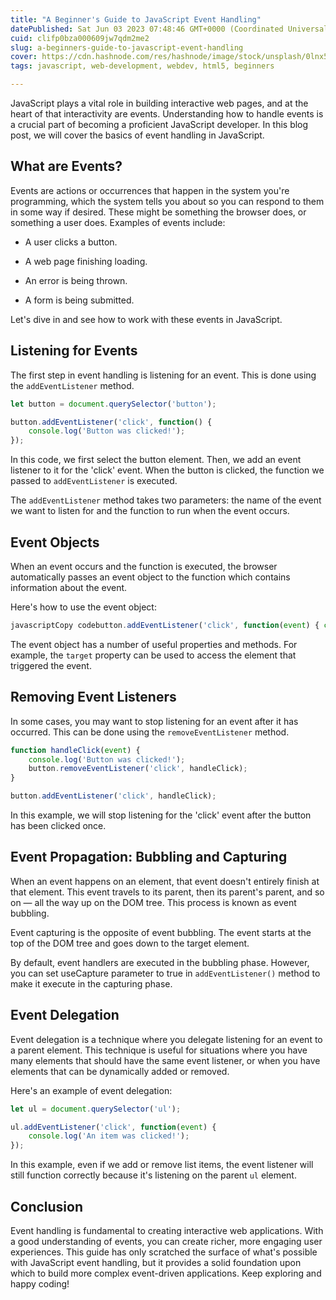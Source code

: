 ```yaml
---
title: "A Beginner's Guide to JavaScript Event Handling"
datePublished: Sat Jun 03 2023 07:48:46 GMT+0000 (Coordinated Universal Time)
cuid: clifp0bza000609jw7qdm2me2
slug: a-beginners-guide-to-javascript-event-handling
cover: https://cdn.hashnode.com/res/hashnode/image/stock/unsplash/0lnx5Sc0_40/upload/9efe5f8e3fb511a612ca2cd8c3d3e404.jpeg
tags: javascript, web-development, webdev, html5, beginners

---
```


JavaScript plays a vital role in building interactive web pages, and at the heart of that interactivity are events. Understanding how to handle events is a crucial part of becoming a proficient JavaScript developer. In this blog post, we will cover the basics of event handling in JavaScript.

## **What are Events?**

Events are actions or occurrences that happen in the system you're programming, which the system tells you about so you can respond to them in some way if desired. These might be something the browser does, or something a user does. Examples of events include:

* A user clicks a button.
    
* A web page finishing loading.
    
* An error is being thrown.
    
* A form is being submitted.
    

Let's dive in and see how to work with these events in JavaScript.

## **Listening for Events**

The first step in event handling is listening for an event. This is done using the `addEventListener` method.

```typescript
let button = document.querySelector('button'); 

button.addEventListener('click', function() { 
    console.log('Button was clicked!'); 
});
```

In this code, we first select the button element. Then, we add an event listener to it for the 'click' event. When the button is clicked, the function we passed to `addEventListener` is executed.

The `addEventListener` method takes two parameters: the name of the event we want to listen for and the function to run when the event occurs.

## **Event Objects**

When an event occurs and the function is executed, the browser automatically passes an event object to the function which contains information about the event.

Here's how to use the event object:

```typescript
javascriptCopy codebutton.addEventListener('click', function(event) { console.log(event); });
```

The event object has a number of useful properties and methods. For example, the `target` property can be used to access the element that triggered the event.

## **Removing Event Listeners**

In some cases, you may want to stop listening for an event after it has occurred. This can be done using the `removeEventListener` method.

```typescript
function handleClick(event) { 
    console.log('Button was clicked!'); 
    button.removeEventListener('click', handleClick); 
} 

button.addEventListener('click', handleClick);
```

In this example, we will stop listening for the 'click' event after the button has been clicked once.

## **Event Propagation: Bubbling and Capturing**

When an event happens on an element, that event doesn't entirely finish at that element. This event travels to its parent, then its parent's parent, and so on — all the way up on the DOM tree. This process is known as event bubbling.

Event capturing is the opposite of event bubbling. The event starts at the top of the DOM tree and goes down to the target element.

By default, event handlers are executed in the bubbling phase. However, you can set useCapture parameter to true in `addEventListener()` method to make it execute in the capturing phase.

## **Event Delegation**

Event delegation is a technique where you delegate listening for an event to a parent element. This technique is useful for situations where you have many elements that should have the same event listener, or when you have elements that can be dynamically added or removed.

Here's an example of event delegation:

```typescript
let ul = document.querySelector('ul'); 

ul.addEventListener('click', function(event) {
    console.log('An item was clicked!'); 
});
```

In this example, even if we add or remove list items, the event listener will still function correctly because it's listening on the parent `ul` element.

## **Conclusion**

Event handling is fundamental to creating interactive web applications. With a good understanding of events, you can create richer, more engaging user experiences. This guide has only scratched the surface of what's possible with JavaScript event handling, but it provides a solid foundation upon which to build more complex event-driven applications. Keep exploring and happy coding!